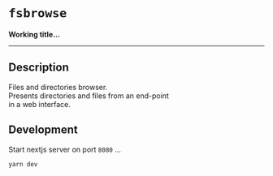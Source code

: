 # `fsbrowse`
__Working title...__  

---

## Description
Files and directories browser.  
Presents directories and files from an end-point  
in a web interface.

## Development
Start nextjs server on port `8080` ...
```
yarn dev
```
